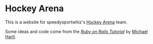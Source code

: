 # Hockey Arena

This is a website for speedysportwhiz's [Hockey Arena](http://www.hockeyarena.net/en/) team.

Some ideas and code come from the [*Ruby on Rails Tutorial*](http://railstutorial.org/)
by [Michael Hartl](http://michaelhartl.com/).